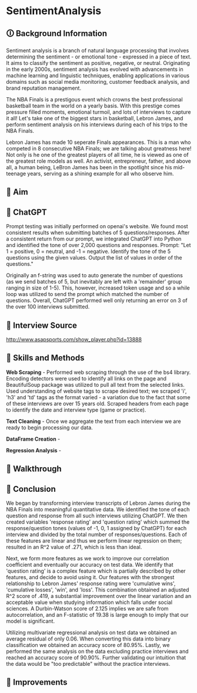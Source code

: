 # SentimentAnalysis
## 🛈 Background Information
Sentiment analysis is a branch of natural language processing that involves determining the sentiment - or emotional tone - expressed in a piece of text. It aims to classify the sentiment as positive, negative, or neutral. Originating in the early 2000s, sentiment analysis has evolved with advancements in machine learning and linguistic techniques, enabling applications in various domains such as social media monitoring, customer feedback analysis, and brand reputation management.

The NBA Finals is a prestigous event which crowns the best professional basketball team in the world on a yearly basis. With this prestige comes pressure filled moments, emotional turmoil, and lots of interviews to capture it all! Let's take one of the biggest stars in basketball, Lebron James, and perform sentiment analysis on his interviews during each of his trips to the NBA Finals. 

Lebron James has made 10 seperate Finals appearances. This is a man who competed in 8 consecutive NBA Finals; we are talking about greatness here! Not only is he one of the greatest players of all time, he is viewed as one of the greatest role models as well. An activist, entrepreneur, father, and above all, a human being, LeBron James has been in the spotlight since his mid-teenage years, serving as a shining example for all who observe him.

## 🎯 Aim


## :robot: ChatGPT
Prompt testing was initially performed on openai's website. We found most consistent results when submitting batches of 5 questions/responses. After a consistent return from our prompt, we integrated ChatGPT into Python and identified the tone of over 2,000 questions and responses. Prompt: "Let 1 = positive, 0 = neutral, and -1 = negative. Identify the tone of the 5 questions using the given values. Output the list of values in order of the questions."

Originally an f-string was used to auto generate the number of questions (as we send batches of 5, but inevitably are left with a 'remainder' group ranging in size of 1-5). This, however, increased token usage and so a while loop was utilized to send the prompt which matched the number of questions. Overall, ChatGPT performed well only returning an error on 3 of the over 100 interviews submitted. 

## :mag_right: Interview Source
http://www.asapsports.com/show_player.php?id=13888

## :triangular_ruler: Skills and Methods
**Web Scraping** - Performed web scraping through the use of the bs4 library. Encoding detectors were used to identify all links on the page and BeautifulSoup package was utilized to pull all text from the selected links. Used understanding of website tags to scrape desired text; we scraped 'i', 'h3' and 'td' tags as the format varied - a variation due to the fact that some of these interviews are over 15 years old. Scraped headers from each page to identify the date and interview type (game or practice).       

**Text Cleaning** - Once we aggregate the text from each interview we are ready to begin processing our data.  

**DataFrame Creation** -

**Regression Analysis** - 

## :children_crossing: Walkthrough 

## :closed_book: Conclusion
We began by transforming interview transcripts of Lebron James during the NBA Finals into meaningful quantitative data. We identified the tone of each question and response from all such interviews utilizing ChatGPT. We then created variables 'response rating' and 'question rating' which summed the response/question tones (values of -1, 0, 1 assigned by ChatGPT) for each interview and divided by the total number of responses/questions. Each of these features are linear and thus we perform linear regression on them; resulted in an R^2 value of .271, which is less than ideal.

Next, we form more features as we work to improve our correlation coefficient and eventually our accuracy on test data. We identify that 'question rating' is a complex feature which is partially described by other features, and decide to avoid using it. Our features with the strongest relationship to Lebron James' response rating were 'cumulative wins', 'cumulative losses', 'win', and 'loss'. This combination obtained an adjusted R^2 score of .419, a substantial improvement over the linear variation and an acceptable value when studying information which falls under social sciences. A Durbin-Watson score of 2.125 implies we are safe from autocorrelation, and an F-statistic of 19.38 is large enough to imply that our model is significant. 

Utilizing multivariate regressional analysis on test data we obtained an average residual of only 0.06. When converting this data into binary classification we obtained an accuracy score of 80.95%. Lastly, we performed the same analysis on the data excluding practice interviews and reached an accuracy score of 90.90%. Further validating our intuition that the data would be "too predictable" without the practice interviews.

## :construction: Improvements
